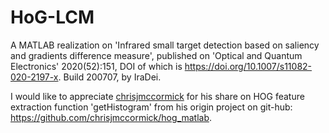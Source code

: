 # HoG-LCM
A MATLAB realization on 'Infrared small target detection based on saliency and gradients difference measure', published on 'Optical and Quantum Electronics' 2020(52):151, DOI of which is  https://doi.org/10.1007/s11082-020-2197-x.
Build 200707, by IraDei.

I would like to appreciate [chrisjmccormick](https://github.com/chrisjmccormick) for his share on HOG feature extraction function 'getHistogram' from his origin project on git-hub: https://github.com/chrisjmccormick/hog_matlab.
